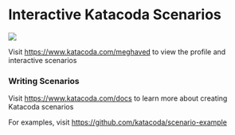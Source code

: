 # Interactive Katacoda Scenarios

[![](http://shields.katacoda.com/katacoda/meghaved/count.svg)](https://www.katacoda.com/meghaved "Get your profile on Katacoda.com")

Visit https://www.katacoda.com/meghaved to view the profile and interactive scenarios

### Writing Scenarios
Visit https://www.katacoda.com/docs to learn more about creating Katacoda scenarios

For examples, visit https://github.com/katacoda/scenario-example

